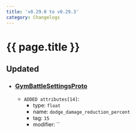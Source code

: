 ```yaml
---
title: 'v0.29.0 to v0.29.3'
category: Changelogs
---
```


[comment]: <> (THIS PART IS GENERATED - AKA DON'T EDIT THIS PART MANUALLY)

# {{ page.title }}




## Updated

- ### [GymBattleSettingsProto](../../api/messages/GymBattleSettingsProto/)
  - `ADDED attributes[14]`:
    - type: `float`
    - name: `dodge_damage_reduction_percent`
    - tag: `15`
    - modifier: ``



[comment]: <> (YOU CAN EDIT AFTER THIS)
